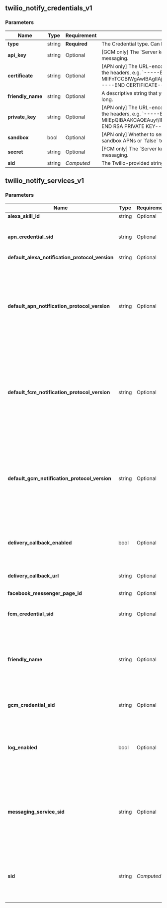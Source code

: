 
## twilio_notify_credentials_v1

### Parameters

Name | Type | Requirement | Description
--- | --- | --- | ---
**type** | string | **Required** | The Credential type. Can be: &#x60;gcm&#x60;, &#x60;fcm&#x60;, or &#x60;apn&#x60;.
**api_key** | string | Optional | [GCM only] The &#x60;Server key&#x60; of your project from Firebase console under Settings / Cloud messaging.
**certificate** | string | Optional | [APN only] The URL-encoded representation of the certificate. Strip everything outside of the headers, e.g. &#x60;-----BEGIN CERTIFICATE-----MIIFnTCCBIWgAwIBAgIIAjy9H849+E8wDQYJKoZIhvcNAQEFBQAwgZYxCzAJBgNV.....A&#x3D;&#x3D;-----END CERTIFICATE-----&#x60;
**friendly_name** | string | Optional | A descriptive string that you create to describe the resource. It can be up to 64 characters long.
**private_key** | string | Optional | [APN only] The URL-encoded representation of the private key. Strip everything outside of the headers, e.g. &#x60;-----BEGIN RSA PRIVATE KEY-----MIIEpQIBAAKCAQEAuyf/lNrH9ck8DmNyo3fGgvCI1l9s+cmBY3WIz+cUDqmxiieR\\\\n.-----END RSA PRIVATE KEY-----&#x60;
**sandbox** | bool | Optional | [APN only] Whether to send the credential to sandbox APNs. Can be &#x60;true&#x60; to send to sandbox APNs or &#x60;false&#x60; to send to production.
**secret** | string | Optional | [FCM only] The &#x60;Server key&#x60; of your project from Firebase console under Settings / Cloud messaging.
**sid** | string | *Computed* | The Twilio-provided string that uniquely identifies the Credential resource to update.

## twilio_notify_services_v1

### Parameters

Name | Type | Requirement | Description
--- | --- | --- | ---
**alexa_skill_id** | string | Optional | Deprecated.
**apn_credential_sid** | string | Optional | The SID of the [Credential](https://www.twilio.com/docs/notify/api/credential-resource) to use for APN Bindings.
**default_alexa_notification_protocol_version** | string | Optional | Deprecated.
**default_apn_notification_protocol_version** | string | Optional | The protocol version to use for sending APNS notifications. Can be overridden on a Binding by Binding basis when creating a [Binding](https://www.twilio.com/docs/notify/api/binding-resource) resource.
**default_fcm_notification_protocol_version** | string | Optional | The protocol version to use for sending FCM notifications. Can be overridden on a Binding by Binding basis when creating a [Binding](https://www.twilio.com/docs/notify/api/binding-resource) resource.
**default_gcm_notification_protocol_version** | string | Optional | The protocol version to use for sending GCM notifications. Can be overridden on a Binding by Binding basis when creating a [Binding](https://www.twilio.com/docs/notify/api/binding-resource) resource.
**delivery_callback_enabled** | bool | Optional | Callback configuration that enables delivery callbacks, default false
**delivery_callback_url** | string | Optional | URL to send delivery status callback.
**facebook_messenger_page_id** | string | Optional | Deprecated.
**fcm_credential_sid** | string | Optional | The SID of the [Credential](https://www.twilio.com/docs/notify/api/credential-resource) to use for FCM Bindings.
**friendly_name** | string | Optional | A descriptive string that you create to describe the resource. It can be up to 64 characters long.
**gcm_credential_sid** | string | Optional | The SID of the [Credential](https://www.twilio.com/docs/notify/api/credential-resource) to use for GCM Bindings.
**log_enabled** | bool | Optional | Whether to log notifications. Can be: &#x60;true&#x60; or &#x60;false&#x60; and the default is &#x60;true&#x60;.
**messaging_service_sid** | string | Optional | The SID of the [Messaging Service](https://www.twilio.com/docs/sms/send-messages#messaging-services) to use for SMS Bindings. This parameter must be set in order to send SMS notifications.
**sid** | string | *Computed* | The Twilio-provided string that uniquely identifies the Service resource to update.


